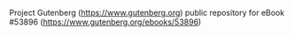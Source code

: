 Project Gutenberg (https://www.gutenberg.org) public repository for
eBook #53896 (https://www.gutenberg.org/ebooks/53896)
